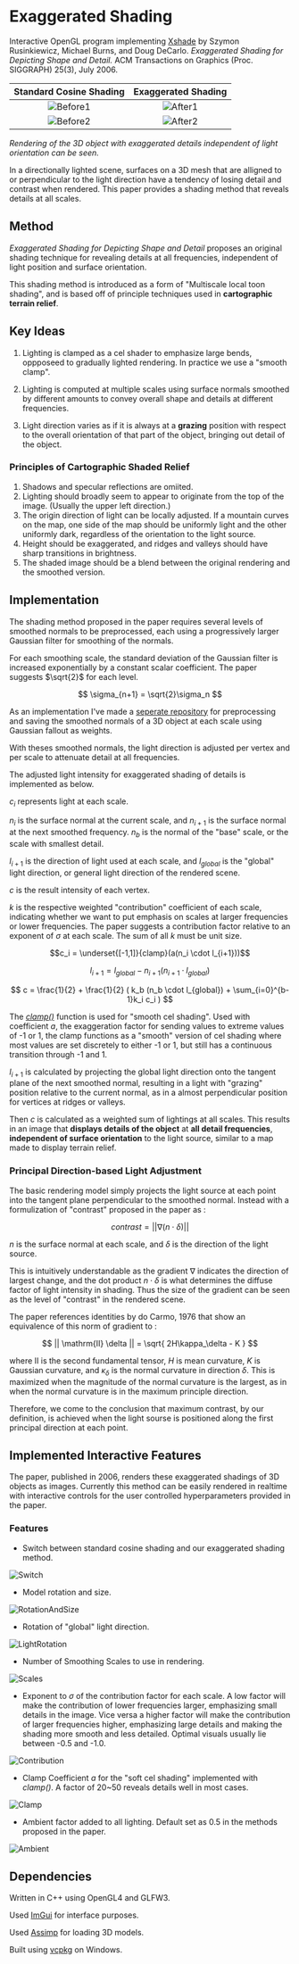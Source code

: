 # Exaggerated Shading
Interactive OpenGL program implementing [Xshade](https://pixl.cs.princeton.edu/pubs/Rusinkiewicz_2006_ESF/exaggerated_shading.pdf) 
 by Szymon Rusinkiewicz, Michael Burns, and Doug DeCarlo.
*Exaggerated Shading for Depicting Shape and Detail.*
ACM Transactions on Graphics (Proc. SIGGRAPH) 25(3), July 2006.

|Standard Cosine Shading|**Exaggerated Shading**|
|:---------------------:|:---------------------:|
|![Before1](images/before1.png)|![After1](images/after1.png)|
|![Before2](images/before2.png)|![After2](images/after2.png)|

*Rendering of the 3D object with exaggerated details independent of light orientation can be seen.*

In a directionally lighted scene, surfaces on a 3D mesh that are alligned to or perpendicular to the light direction have a tendency of losing detail and contrast when rendered. This paper provides a shading method that reveals details at all scales.

## Method

*Exaggerated Shading for Depicting Shape and Detail* proposes an original shading technique for revealing details at all frequencies, independent of light position and surface orientation. 

This shading method is introduced as a form of "Multiscale local toon shading", and is based off of principle techniques used in **cartographic terrain relief**.

## Key Ideas

1. Lighting is clamped as a cel shader to emphasize large bends, oppposeed to gradually lighted rendering. In practice we use a "smooth clamp".

2. Lighting is computed at multiple scales using surface normals smoothed by different amounts to convey overall shape and details at different frequencies.

3. Light direction varies as if it is always at a **grazing** position with respect to the overall orientation of that part of the object, bringing out detail of the object.

### Principles of Cartographic Shaded Relief

1. Shadows and specular reflections are omiited.
2. Lighting should broadly seem to appear to originate from the top of the image. (Usually the upper left direction.)
3. The origin direction of light can be locally adjusted. If a mountain curves on the map, one side of the map should be uniformly light and the other uniformly dark, regardless of the orientation to the light source.
4. Height should be exaggerated, and ridges and valleys should have sharp transitions in brightness.
5. The shaded image should be a blend between the original rendering and the smoothed version.

## Implementation

The shading method proposed in the paper requires several levels of smoothed normals to be preprocessed, each using a progressively larger Gaussian filter for smoothing of the normals.

For each smoothing scale, the standard deviation of the Gaussian filter is increased exponentially by a constant scalar coefficient. The paper suggests $\sqrt{2}$ for each level.

$$ \sigma_{n+1} = \sqrt{2}\sigma_n $$

As an implementation I've made a [seperate repository](https://github.com/yunjay/YJFileCreator) for preprocessing and saving the smoothed normals of a 3D object at each scale using Gaussian fallout as weights. 

With theses smoothed normals, the light direction is adjusted per vertex and per scale to attenuate detail at all frequencies.

The adjusted light intensity for exaggerated shading of details is implemented as below.

$c_i$ represents light at each scale.

$n_i$ is the surface normal at the current scale, and $n_{i+1}$ is the surface normal at the next smoothed frequency. $n_b$ is the normal of the "base" scale, or the scale with smallest detail.

$l_{i+1}$ is the direction of light used at each scale, and $l_{global}$ is the "global" light direction, or general light direction of the rendered scene.

$c$ is the result intensity of each vertex.

$k$ is the respective weighted "contribution" coefficient of each scale, indicating whether we want to put emphasis on scales at larger frequencies or lower frequencies. The paper suggests a contribution factor relative to an exponent of $\sigma$ at each scale. The sum of all $k$ must be unit size.

$$c_i = \underset{[-1,1]}{clamp}(a(n_i \cdot l_{i+1}))$$

$$l_{i+1} = l_{global} - n_{i+1} ( n_{i+1{}} \cdot l_{global} )$$

$$ c = \frac{1}{2} + \frac{1}{2} (  k_b (n_b \cdot l_{global}) + \sum_{i=0}^{b-1}k_i c_i ) $$

The *[clamp()](https://thebookofshaders.com/glossary/?search=clamp)* function is used for "smooth cel shading". Used with coefficient $a$, the exaggeration factor for sending values to extreme values of -1 or 1, the clamp functions as a "smooth" version of cel shading where most values are set discretely to either -1 or 1, but still has a continuous transition through -1 and 1.

$l_{i+1}$ is calculated by projecting the global light direction onto the tangent plane of the next smoothed normal, resulting in a light with "grazing" position relative to the current normal, as in a almost perpendicular position for vertices at ridges or valleys.

Then $c$ is calculated as a weighted sum of lightings at all scales. This results in an image that **displays details of the object** at **all detail frequencies**, **independent of surface orientation** to the light source, similar to a map made to display terrain relief.

### Principal Direction-based Light Adjustment

The basic rendering model simply projects the light source at each point into the tangent plane perpendicular to the smoothed normal. Instead with a formulization of "contrast" proposed in the paper as :

$$ contrast = || \nabla (n \cdot \delta) || $$

$n$ is the surface normal at each scale, and $\delta$ is the direction of the light source.

This is intuitively understandable as the gradient $\nabla$ indicates the direction of largest change, and the dot product $n\cdot\delta$ is what determines the diffuse factor of light intensity in shading. Thus the size of the gradient can be seen as the level of "contrast" in the rendered scene.

The paper references identities by do Carmo, 1976 that show an equivalence of this norm of gradient to :

$$ || \mathrm{II} \delta || = \sqrt{ 2H\kappa_\delta - K } $$

where $\mathrm{II}$ is the second fundamental tensor, $H$ is mean curvature, $K$ is Gaussian curvature, and $\kappa_\delta$ is the normal curvature in direction $\delta$. This is maximized when the magnitude of the normal curvature is the largest, as in when the normal curvature is in the maximum principle direction.

Therefore, we come to the conclusion that maximum contrast, by our definition, is achieved when the light sourse is positioned along the first principal direction at each point.

## Implemented Interactive Features

The paper, published in 2006, renders these exaggerated shadings of 3D objects as images. Currently this method can be easily rendered in realtime with interactive controls for the user controlled hyperparameters provided in the paper.

### Features

- Switch between standard cosine shading and our exaggerated shading method.

![Switch](images/switch.gif)

- Model rotation and size.

![RotationAndSize](images/rotationAndSize.gif)

- Rotation of "global" light direction.

![LightRotation](images/lightRotation.gif)

- Number of Smoothing Scales to use in rendering.

![Scales](images/scales.gif)

- Exponent to $\sigma$ of the contribution factor for each scale. A low factor will make the contribution of lower frequencies larger, emphasizing small details in the image. Vice versa a higher factor will make the contribution of larger frequencies higher, emphasizing large details and making the shading more smooth and less detailed. Optimal visuals usually lie between -0.5 and -1.0.

![Contribution](images/contribution.gif)

- Clamp Coefficient $a$ for the "soft cel shading" implemented with *clamp()*. A factor of 20~50 reveals details well in most cases.

![Clamp](images/clamp.gif)

- Ambient factor added to all lighting. Default set as 0.5 in the methods proposed in the paper.

![Ambient](images/ambient.gif)


## Dependencies

Written in C++ using OpenGL4 and GLFW3.

Used [ImGui](https://github.com/ocornut/imgui) for interface purposes.

Used [Assimp](https://github.com/assimp/assimp) for loading 3D models.

Built using [vcpkg](https://github.com/microsoft/vcpkg) on Windows.

